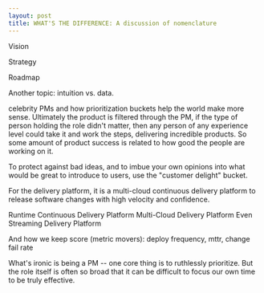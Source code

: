 ```yaml
---
layout: post
title: WHAT'S THE DIFFERENCE: A discussion of nomenclature
---
```


Vision

Strategy

Roadmap



Another topic: intuition vs. data.

celebrity PMs and how prioritization buckets help the world make more sense.
Ultimately the product is filtered through the PM, if the type of person holding the role didn't matter, then any person of any experience level could take it and work the steps, delivering incredible products.  So some amount of product success is related to how good the people are working on it.

To protect against bad ideas, and to imbue your own opinions into what would be great to introduce to users, use the "customer delight" bucket.


For the delivery platform, it is a multi-cloud continuous delivery platform to release software changes with high velocity and confidence.

Runtime Continuous Delivery Platform
Multi-Cloud Delivery Platform
Even Streaming Delivery Platform

And how we keep score (metric movers): deploy frequency, mttr, change fail rate

What's ironic is being a PM -- one core thing is to ruthlessly prioritize.  But the role itself is often so broad that it can be difficult to focus our own time to be truly effective.
